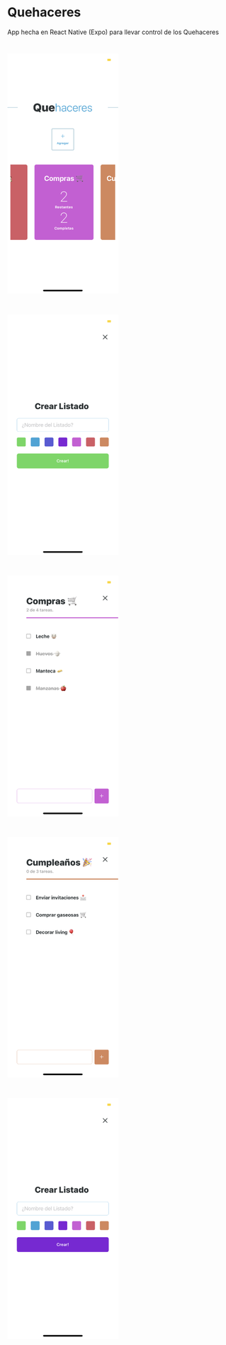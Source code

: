 # Quehaceres
App hecha en React Native (Expo) para llevar control de los Quehaceres

# <img src="assets/IMG_1181.PNG" width="250">

# <img src="assets/IMG_1176.PNG" width="250">

# <img src="assets/IMG_1180.PNG" width="250">

# <img src="assets/IMG_1179.PNG" width="250">

# <img src="assets/IMG_1182.PNG" width="250">
